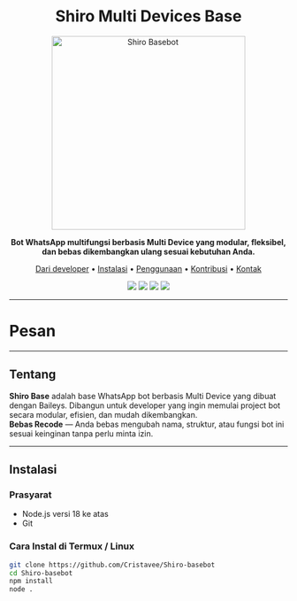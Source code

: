 <h1 align="center">Shiro Multi Devices Base</h1>

<p align="center">
  <img src="https://pomf2.lain.la/f/10xr5ka8.png" alt="Shiro Basebot" width="350"/>
</p>

<p align="center">
  <b>Bot WhatsApp multifungsi berbasis Multi Device yang modular, fleksibel, dan bebas dikembangkan ulang sesuai kebutuhan Anda.</b><br>
 <p align="center">
  <a href="#pesan">Dari developer</a> •
  <a href="#instalasi">Instalasi</a> • 
  <a href="#penggunaan">Penggunaan</a> • 
  <a href="#kontribusi">Kontribusi</a> • 
  <a href="#kontak">Kontak</a>
</p>

<p align="center">
  <img src="https://img.shields.io/badge/node-%3E=18.0.0-brightgreen" />
  <img src="https://img.shields.io/github/license/Cristavee/Shiro-basebot" />
  <img src="https://img.shields.io/github/repo-size/Cristavee/Shiro-basebot" />
  <img src="https://img.shields.io/github/last-commit/Cristavee/Shiro-basebot" />
</p>

---

# Pesan

---
## Tentang

**Shiro Base** adalah base WhatsApp bot berbasis Multi Device yang dibuat dengan Baileys. Dibangun untuk developer yang ingin memulai project bot secara modular, efisien, dan mudah dikembangkan.  
**Bebas Recode** — Anda bebas mengubah nama, struktur, atau fungsi bot ini sesuai keinginan tanpa perlu minta izin.

---

## Instalasi

### Prasyarat
- Node.js versi 18 ke atas
- Git

### Cara Instal di Termux / Linux

```bash
git clone https://github.com/Cristavee/Shiro-basebot
cd Shiro-basebot
npm install
node .

